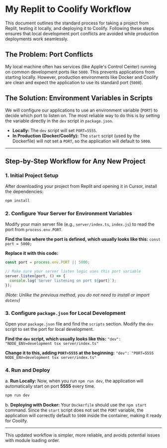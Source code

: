 # My Replit to Coolify Workflow

This document outlines the standard process for taking a project from Replit, testing it locally, and deploying it to Coolify. Following these steps ensures that local development port conflicts are avoided while production deployments work seamlessly.

## The Problem: Port Conflicts

My local machine often has services (like Apple's Control Center) running on common development ports like `5000`. This prevents applications from starting locally. However, production environments like Docker and Coolify are clean and expect the application to use its standard port (`5000`).

## The Solution: Environment Variables in Scripts

We will configure our applications to use an environment variable (`PORT`) to decide which port to listen on. The most reliable way to do this is by setting the variable directly in the `dev` script in `package.json`.

-   **Locally:** The `dev` script will set `PORT=5555`.
-   **In Production (Docker/Coolify):** The `start` script (used by the Dockerfile) will not set a `PORT`, so the application will default to `5000`.

---

## Step-by-Step Workflow for Any New Project

### 1. Initial Project Setup

After downloading your project from Replit and opening it in Cursor, install the dependencies:
```bash
npm install
```

### 2. Configure Your Server for Environment Variables

Modify your main server file (e.g., `server/index.ts`, `index.js`) to read the port from `process.env.PORT`.

**Find the line where the port is defined, which usually looks like this:**
`const port = 5000;`

**Replace it with this code:**
```javascript
const port = process.env.PORT || 5000;

// Make sure your server listen logic uses this port variable
server.listen(port, () => {
  console.log(`Server listening on port ${port}`);
});
```
*(Note: Unlike the previous method, you do not need to install or import `dotenv`)*

### 3. Configure `package.json` for Local Development

Open your `package.json` file and find the `scripts` section. Modify the `dev` script to set the port for local development.

**Find the `dev` script, which usually looks like this:**
`"dev": "NODE_ENV=development tsx server/index.ts"`

**Change it to this, adding `PORT=5555` at the beginning:**
`"dev": "PORT=5555 NODE_ENV=development tsx server/index.ts"`

### 4. Run and Deploy

a. **Run Locally:**
Now, when you run `npm run dev`, the application will automatically start on port **5555** every time.
```bash
npm run dev
```

b. **Deploying with Docker:**
Your `Dockerfile` should use the `npm start` command. Since the `start` script does not set the `PORT` variable, the application will correctly default to `5000` inside the container, making it ready for Coolify.

---
This updated workflow is simpler, more reliable, and avoids potential issues with module loading order. 